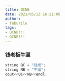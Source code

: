 ```yaml
---
title: QCNB
date: 2021/05/13 16:21:00
author: 
- Teburile
tags:
- QCNB!!!
- QCNB!!!
---
```


### 钱老板牛逼

```c++
string QC = "钱成";
string NB = "牛逼";
cout<<QC<<NB<<endl;
```

